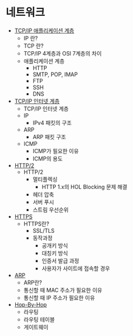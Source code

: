 # 네트워크

- [TCP/IP 애플리케이션 계층](https://github.com/HanKwanJin/CS_Study/blob/main/Network/TCP／IP-애플리케이션-계층.md)
    - IP 란?
    - TCP 란?
    - TCP/IP 4계층과 OSI 7계층의 차이
    - 애플리케이션 계층
        - HTTP
        - SMTP, POP, IMAP
        - FTP
        - SSH
        - DNS
- [TCP/IP 인터넷 계층](https://github.com/HanKwanJin/CS_Study/blob/main/Network/TCP／IP-인터넷-계층.md)
    - TCP/IP 인터넷 계층
    - IP
        - IPv4 패킷의 구조
    - ARP
        - ARP 패킷 구조
    - ICMP
        - ICMP가 필요한 이유
        - ICMP의 용도
- [HTTP/2](https://github.com/HanKwanJin/CS_Study/blob/main/Network/HTTP2.md)
    - HTTP/2
        - 멀티플렉싱
            - HTTP 1.x의 HOL Blocking 문제 해결
        - 헤더 압축
        - 서버 푸시
        - 스트림 우선순위
- [HTTPS](https://github.com/HanKwanJin/CS_Study/blob/main/Network/HTTP2.md)
    - HTTPS란?
        - SSL/TLS
        - 동작과정
            - 공개키 방식
            - 대칭키 방식
            - 인증서 발급 과정
            - 사용자가 사이트에 접속할 경우
- [ARP](https://github.com/HanKwanJin/CS_Study/blob/main/Network/ARP.md)
    - ARP란?
    - 통신할 때 MAC 주소가 필요한 이유
    - 통신할 때 IP 주소가 필요한 이유
- [Hop-By-Hop](https://github.com/HanKwanJin/CS_Study/blob/main/Network/Hop-By-Hop.md)
    - 라우팅
    - 라우팅 테이블
    - 게이트웨이